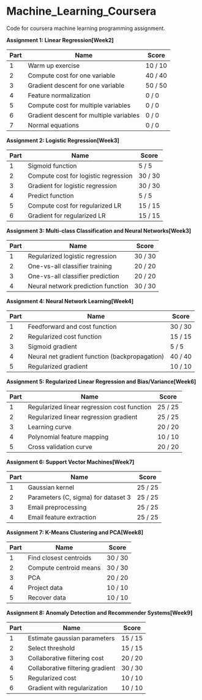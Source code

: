# Machine_Learning_Coursera
Code for coursera machine learning programming assignment.

**Assignment 1: Linear Regression[Week2]**

<table class="rc-SubmissionPartTable table"><thead><tr><th class="align-center">Part</th><th class="align-left">Name</th><th class="align-right">Score</th></tr></thead><tbody><tr><td class="align-center">1</td><td class="align-left">Warm up exercise</td><td class="align-right"><span><!-- react-text: 37 -->10<!-- /react-text --><!-- react-text: 38 --> / <!-- /react-text --><!-- react-text: 39 -->10<!-- /react-text --></span></td></tr><tr><td class="align-center">2</td><td class="align-left">Compute cost for one variable</td><td class="align-right"><span><!-- react-text: 45 -->40<!-- /react-text --><!-- react-text: 46 --> / <!-- /react-text --><!-- react-text: 47 -->40<!-- /react-text --></span></td></tr><tr><td class="align-center">3</td><td class="align-left">Gradient descent for one variable</td><td class="align-right"><span><!-- react-text: 53 -->50<!-- /react-text --><!-- react-text: 54 --> / <!-- /react-text --><!-- react-text: 55 -->50<!-- /react-text --></span></td></tr><tr><td class="align-center">4</td><td class="align-left">Feature normalization</td><td class="align-right"><span><!-- react-text: 61 -->0<!-- /react-text --><!-- react-text: 62 --> / <!-- /react-text --><!-- react-text: 63 -->0<!-- /react-text --></span></td></tr><tr><td class="align-center">5</td><td class="align-left">Compute cost for multiple variables</td><td class="align-right"><span><!-- react-text: 69 -->0<!-- /react-text --><!-- react-text: 70 --> / <!-- /react-text --><!-- react-text: 71 -->0<!-- /react-text --></span></td></tr><tr><td class="align-center">6</td><td class="align-left">Gradient descent for multiple variables</td><td class="align-right"><span><!-- react-text: 77 -->0<!-- /react-text --><!-- react-text: 78 --> / <!-- /react-text --><!-- react-text: 79 -->0<!-- /react-text --></span></td></tr><tr><td class="align-center">7</td><td class="align-left">Normal equations</td><td class="align-right"><span><!-- react-text: 85 -->0<!-- /react-text --><!-- react-text: 86 --> / <!-- /react-text --><!-- react-text: 87 -->0<!-- /react-text --></span></td></tr></tbody></table>

**Assignment 2: Logistic Regression[Week3]**

<table class="rc-SubmissionPartTable table"><thead><tr><th class="align-center">Part</th><th class="align-left">Name</th><th class="align-right">Score</th></tr></thead><tbody><tr><td class="align-center">1</td><td class="align-left">Sigmoid function</td><td class="align-right"><span><!-- react-text: 92 -->5<!-- /react-text --><!-- react-text: 93 --> / <!-- /react-text --><!-- react-text: 94 -->5<!-- /react-text --></span></td></tr><tr><td class="align-center">2</td><td class="align-left">Compute cost for logistic regression</td><td class="align-right"><span><!-- react-text: 100 -->30<!-- /react-text --><!-- react-text: 101 --> / <!-- /react-text --><!-- react-text: 102 -->30<!-- /react-text --></span></td></tr><tr><td class="align-center">3</td><td class="align-left">Gradient for logistic regression</td><td class="align-right"><span><!-- react-text: 108 -->30<!-- /react-text --><!-- react-text: 109 --> / <!-- /react-text --><!-- react-text: 110 -->30<!-- /react-text --></span></td></tr><tr><td class="align-center">4</td><td class="align-left">Predict function</td><td class="align-right"><span><!-- react-text: 116 -->5<!-- /react-text --><!-- react-text: 117 --> / <!-- /react-text --><!-- react-text: 118 -->5<!-- /react-text --></span></td></tr><tr><td class="align-center">5</td><td class="align-left">Compute cost for regularized LR</td><td class="align-right"><span><!-- react-text: 124 -->15<!-- /react-text --><!-- react-text: 125 --> / <!-- /react-text --><!-- react-text: 126 -->15<!-- /react-text --></span></td></tr><tr><td class="align-center">6</td><td class="align-left">Gradient for regularized LR</td><td class="align-right"><span><!-- react-text: 132 -->15<!-- /react-text --><!-- react-text: 133 --> / <!-- /react-text --><!-- react-text: 134 -->15<!-- /react-text --></span></td></tr></tbody></table>

**Assignment 3: Multi-class Classification and Neural Networks[Week3]**

<table class="rc-SubmissionPartTable table"><thead><tr><th class="align-center">Part</th><th class="align-left">Name</th><th class="align-right">Score</th></tr></thead><tbody><tr><td class="align-center">1</td><td class="align-left">Regularized logistic regression</td><td class="align-right"><span><!-- react-text: 37 -->30<!-- /react-text --><!-- react-text: 38 --> / <!-- /react-text --><!-- react-text: 39 -->30<!-- /react-text --></span></td></tr><tr><td class="align-center">2</td><td class="align-left">One-vs-all classifier training</td><td class="align-right"><span><!-- react-text: 45 -->20<!-- /react-text --><!-- react-text: 46 --> / <!-- /react-text --><!-- react-text: 47 -->20<!-- /react-text --></span></td></tr><tr><td class="align-center">3</td><td class="align-left">One-vs-all classifier prediction</td><td class="align-right"><span><!-- react-text: 53 -->20<!-- /react-text --><!-- react-text: 54 --> / <!-- /react-text --><!-- react-text: 55 -->20<!-- /react-text --></span></td></tr><tr><td class="align-center">4</td><td class="align-left">Neural network prediction function</td><td class="align-right"><span><!-- react-text: 61 -->30<!-- /react-text --><!-- react-text: 62 --> / <!-- /react-text --><!-- react-text: 63 -->30<!-- /react-text --></span></td></tr></tbody></table>

**Assignment 4: Neural Network Learning[Week4]**

<table class="rc-SubmissionPartTable table"><thead><tr><th class="align-center">Part</th><th class="align-left">Name</th><th class="align-right">Score</th></tr></thead><tbody><tr><td class="align-center">1</td><td class="align-left">Feedforward and cost function</td><td class="align-right"><span><!-- react-text: 37 -->30<!-- /react-text --><!-- react-text: 38 --> / <!-- /react-text --><!-- react-text: 39 -->30<!-- /react-text --></span></td></tr><tr><td class="align-center">2</td><td class="align-left">Regularized cost function</td><td class="align-right"><span><!-- react-text: 45 -->15<!-- /react-text --><!-- react-text: 46 --> / <!-- /react-text --><!-- react-text: 47 -->15<!-- /react-text --></span></td></tr><tr><td class="align-center">3</td><td class="align-left">Sigmoid gradient</td><td class="align-right"><span><!-- react-text: 53 -->5<!-- /react-text --><!-- react-text: 54 --> / <!-- /react-text --><!-- react-text: 55 -->5<!-- /react-text --></span></td></tr><tr><td class="align-center">4</td><td class="align-left">Neural net gradient function (backpropagation)</td><td class="align-right"><span><!-- react-text: 61 -->40<!-- /react-text --><!-- react-text: 62 --> / <!-- /react-text --><!-- react-text: 63 -->40<!-- /react-text --></span></td></tr><tr><td class="align-center">5</td><td class="align-left">Regularized gradient</td><td class="align-right"><span><!-- react-text: 69 -->10<!-- /react-text --><!-- react-text: 70 --> / <!-- /react-text --><!-- react-text: 71 -->10<!-- /react-text --></span></td></tr></tbody></table>

**Assignment 5: Regularized Linear Regression and Bias/Variance[Week6]**

<table class="rc-SubmissionPartTable table"><thead><tr><th class="align-center">Part</th><th class="align-left">Name</th><th class="align-right">Score</th></tr></thead><tbody><tr><td class="align-center">1</td><td class="align-left">Regularized linear regression cost function</td><td class="align-right"><span><!-- react-text: 84 -->25<!-- /react-text --><!-- react-text: 85 --> / <!-- /react-text --><!-- react-text: 86 -->25<!-- /react-text --></span></td></tr><tr><td class="align-center">2</td><td class="align-left">Regularized linear regression gradient</td><td class="align-right"><span><!-- react-text: 92 -->25<!-- /react-text --><!-- react-text: 93 --> / <!-- /react-text --><!-- react-text: 94 -->25<!-- /react-text --></span></td></tr><tr><td class="align-center">3</td><td class="align-left">Learning curve</td><td class="align-right"><span><!-- react-text: 100 -->20<!-- /react-text --><!-- react-text: 101 --> / <!-- /react-text --><!-- react-text: 102 -->20<!-- /react-text --></span></td></tr><tr><td class="align-center">4</td><td class="align-left">Polynomial feature mapping</td><td class="align-right"><span><!-- react-text: 108 -->10<!-- /react-text --><!-- react-text: 109 --> / <!-- /react-text --><!-- react-text: 110 -->10<!-- /react-text --></span></td></tr><tr><td class="align-center">5</td><td class="align-left">Cross validation curve</td><td class="align-right"><span><!-- react-text: 116 -->20<!-- /react-text --><!-- react-text: 117 --> / <!-- /react-text --><!-- react-text: 118 -->20<!-- /react-text --></span></td></tr></tbody></table>

**Assignment 6: Support Vector Machines[Week7]**

<table class="rc-SubmissionPartTable table"><thead><tr><th class="align-center">Part</th><th class="align-left">Name</th><th class="align-right">Score</th></tr></thead><tbody><tr><td class="align-center">1</td><td class="align-left">Gaussian kernel</td><td class="align-right"><span><!-- react-text: 37 -->25<!-- /react-text --><!-- react-text: 38 --> / <!-- /react-text --><!-- react-text: 39 -->25<!-- /react-text --></span></td></tr><tr><td class="align-center">2</td><td class="align-left">Parameters (C, sigma) for dataset 3</td><td class="align-right"><span><!-- react-text: 45 -->25<!-- /react-text --><!-- react-text: 46 --> / <!-- /react-text --><!-- react-text: 47 -->25<!-- /react-text --></span></td></tr><tr><td class="align-center">3</td><td class="align-left">Email preprocessing</td><td class="align-right"><span><!-- react-text: 53 -->25<!-- /react-text --><!-- react-text: 54 --> / <!-- /react-text --><!-- react-text: 55 -->25<!-- /react-text --></span></td></tr><tr><td class="align-center">4</td><td class="align-left">Email feature extraction</td><td class="align-right"><span><!-- react-text: 61 -->25<!-- /react-text --><!-- react-text: 62 --> / <!-- /react-text --><!-- react-text: 63 -->25<!-- /react-text --></span></td></tr></tbody></table>

**Assignment 7: K-Means Clustering and PCA[Week8]**

<table class="rc-SubmissionPartTable table"><thead><tr><th class="align-center">Part</th><th class="align-left">Name</th><th class="align-right">Score</th></tr></thead><tbody><tr><td class="align-center">1</td><td class="align-left">Find closest centroids</td><td class="align-right"><span><!-- react-text: 84 -->30<!-- /react-text --><!-- react-text: 85 --> / <!-- /react-text --><!-- react-text: 86 -->30<!-- /react-text --></span></td></tr><tr><td class="align-center">2</td><td class="align-left">Compute centroid means</td><td class="align-right"><span><!-- react-text: 92 -->30<!-- /react-text --><!-- react-text: 93 --> / <!-- /react-text --><!-- react-text: 94 -->30<!-- /react-text --></span></td></tr><tr><td class="align-center">3</td><td class="align-left">PCA</td><td class="align-right"><span><!-- react-text: 100 -->20<!-- /react-text --><!-- react-text: 101 --> / <!-- /react-text --><!-- react-text: 102 -->20<!-- /react-text --></span></td></tr><tr><td class="align-center">4</td><td class="align-left">Project data</td><td class="align-right"><span><!-- react-text: 108 -->10<!-- /react-text --><!-- react-text: 109 --> / <!-- /react-text --><!-- react-text: 110 -->10<!-- /react-text --></span></td></tr><tr><td class="align-center">5</td><td class="align-left">Recover data</td><td class="align-right"><span><!-- react-text: 116 -->10<!-- /react-text --><!-- react-text: 117 --> / <!-- /react-text --><!-- react-text: 118 -->10<!-- /react-text --></span></td></tr></tbody></table>

**Assignment 8: Anomaly Detection and Recommender Systems[Week9]**

<table class="rc-SubmissionPartTable table"><thead><tr><th class="align-center">Part</th><th class="align-left">Name</th><th class="align-right">Score</th></tr></thead><tbody><tr><td class="align-center">1</td><td class="align-left">Estimate gaussian parameters</td><td class="align-right"><span><!-- react-text: 92 -->15<!-- /react-text --><!-- react-text: 93 --> / <!-- /react-text --><!-- react-text: 94 -->15<!-- /react-text --></span></td></tr><tr><td class="align-center">2</td><td class="align-left">Select threshold</td><td class="align-right"><span><!-- react-text: 100 -->15<!-- /react-text --><!-- react-text: 101 --> / <!-- /react-text --><!-- react-text: 102 -->15<!-- /react-text --></span></td></tr><tr><td class="align-center">3</td><td class="align-left">Collaborative filtering cost</td><td class="align-right"><span><!-- react-text: 108 -->20<!-- /react-text --><!-- react-text: 109 --> / <!-- /react-text --><!-- react-text: 110 -->20<!-- /react-text --></span></td></tr><tr><td class="align-center">4</td><td class="align-left">Collaborative filtering gradient</td><td class="align-right"><span><!-- react-text: 116 -->30<!-- /react-text --><!-- react-text: 117 --> / <!-- /react-text --><!-- react-text: 118 -->30<!-- /react-text --></span></td></tr><tr><td class="align-center">5</td><td class="align-left">Regularized cost</td><td class="align-right"><span><!-- react-text: 124 -->10<!-- /react-text --><!-- react-text: 125 --> / <!-- /react-text --><!-- react-text: 126 -->10<!-- /react-text --></span></td></tr><tr><td class="align-center">6</td><td class="align-left">Gradient with regularization</td><td class="align-right"><span><!-- react-text: 132 -->10<!-- /react-text --><!-- react-text: 133 --> / <!-- /react-text --><!-- react-text: 134 -->10<!-- /react-text --></span></td></tr></tbody></table>
